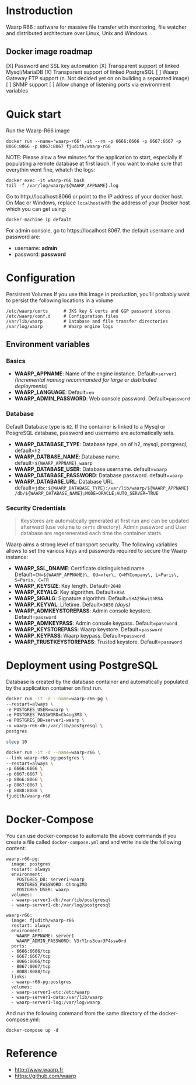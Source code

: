 # Instroduction

Waarp R66 : software for massive file transfer with monitoring, file watcher and distributed architecture over Linux, Unix and Windows.

## Docker image roadmap

[X] Password and SSL key automation
[X] Transparent support of linked Mysql/MariaDB
[X] Transparent support of linked PostgreSQL
[ ] Waarp Gateway FTP support (n. Not decided yet on on building a separated image)
[ ] SNMP support
[ ] Allow change of listening ports via environment variables

# Quick start
Run the Waarp-R66 image

`docker run --name='waarp-r66' -it --rm -p 6666:6666 -p 6667:6667 -p 8066:8066 -p 8067:8067 fjudith/waarp-r66`

NOTE: Please alow a few minutes for the application to start, especially if populating a remote database at first lauch. If you want to make sure that everythin went fine, whatch the logs:

```
docker exec -it waarp-r66 bash
tail -f /var/log/waarp/${WAARP_APPNAME}.log
```
Go  to http://localhost:8066 or point to the IP address of your docker host. On Mac or Windows, replace `localhost`with the address of your Docker host which you can get using:

```
docker-machine ip default
```
For admin console, go to https://localhost:8067. the default username and password are:

* username: **admin**
* password: **password**

# Configuration
Persistent Volumes
If you use this image in production, you'lll probably want to persist the following locations in a volume

```
/etc/waarp/certs      # JKS key & certs and GGP password stores
/etc/waarp/conf.d     # Configuration files
/var/lib/waarp        # Database and file transfer directories
/var/log/waarp        # Waarp engine logs
```

## Environment variables
### Basics
* **WAARP_APPNAME**: Name of the engine instance. Default=`server1` _(Incremental naming recommanded for large or distributed deployments)_
* **WAARP_LANGUAGE**: Default=`en`
* **WAARP_ADMIN_PASSWORD**: Web console password. Default=`password`

### Database
Default Database type is `H2`.
If the container is linked to a Mysql or PosgreSQL database, password and username are automatically sets.

* **WAARP_DATABASE_TYPE**: Database type, on of h2, mysql, postgresql, default=`h2`
* **WAARP_DATBASE_NAME**: Database name. default=`${WAARP_APPNAME}_waarp`
* **WAARP_DATABASE_USER**: Database username. default=`waarp`
* **WAARP_DATABASE_PASSWORD**: Database password. default=`waarp`
* **WAARP_DATABASE_URL**: Database URL. default=`jdbc:${WAARP_DATABASE_TYPE}:/var/lib/waarp/${WAARP_APPNAME}/db/${WAARP_DATABASE_NAME};MODE=ORACLE;AUTO_SERVER=TRUE`

### Security Credentials
> Keystores are automatically generated at first run and can be updated afterward (use volume to `certs` directory).
Admin password and User database are regerenerated each time the container starts.

Waarp aims a strong level of transport security.
The following variables allows to set the various keys and passwords required to secure the Waarp instance:

* **WAARP_SSL_DNAME**: Certificate distinguished name. Default=`CN=${WAARP_APPNAME}\, OU=xfer\, O=MYCompany\, L=Paris\, S=Paris, C=FR`
* **WAARP_KEYSIZE**: Key length. Default=`2048`
* **WAARP_KEYALG**: Key algorithm. Default=`RSA`
* **WAARP_SIGALG**: Signature algorithm. Default=`SHA256withRSA`
* **WAARP_KEYVAL**: Lifetime. Default=`3650` _(days)_
* **WAARP_ADMKEYSTOREPASS**: Admin console keystore. Default=`password`
* **WAARP_ADMKEYPASS**: Admin console keypass. Default=`password`
* **WAARP_KEYSTOREPASS**: Waarp keystore.  Default=`password`
* **WAARP_KEYPASS**: Waarp keypass.  Default=`password`
* **WAARP_TRUSTKEYSTOREPASS**: Trusted keystore.  Default=`password`

# Deployment using PostgreSQL
Database is created by the database container and automatically populated by the application container on first run.

```bash
docker run -it -d --name=waarp-r66-pg \
--restart=always \
-e POSTGRES_USER=waarp \
-e POSTGRES_PASSWORD=Ch4ng3M3 \
-e POSTGRES_DB=server1-waarp \
-v waarp-r66-db:/var/lib/postgresql \
postgres

sleep 10

docker run -it -d --name=waarp-r66 \
--link waarp-r66-pg:postgres \
--restart=always \
-p 6666:6666 \
-p 6667:6667 \
-p 8066:8066 \
-p 8067:8067 \
-p 8088:8088 \
fjudith/waarp-r66
```

# Docker-Compose

You can use docker-compose to automate the above commands if you create a file called `docker-compose.yml` and and write inside the following content:

```
waarp-r66-pg:
  image: postgres
  restart: always
  environment:
    POSTGRES_DB: server1-waarp
    POSTGRES_PASSWORD: Ch4ng3M3
    POSTGRES_USER: waarp
  volumes:
  - waarp-server1-db:/var/lib/postgresql
  - waarp-server1-db:/var/log/postgresql

waarp-r66:
  image: fjudith/waarp-r66
  restart: always
  environment:
    WAARP_APPNAME: server1
    WAARP_ADMIN_PASSWORD: V3rY1ns3cur3P4ssw0rd
  ports:
  - 6666:6666/tcp
  - 6667:6667/tcp
  - 8066:8066/tcp
  - 8067:8067/tcp
  - 8088:8088/tcp
  links:
  - waarp-r66-pg:postgres
  volumes:
  - waarp-server1-etc:/etc/waarp
  - waarp-server1-data:/var/lib/waarp
  - waarp-server1-log:/var/log/waarp
```
And run the following command from the same directory of the docker-compose.yml:

```
docker-compose up -d
```
# Reference
* http://www.waarp.fr
* https://github.com/waarp